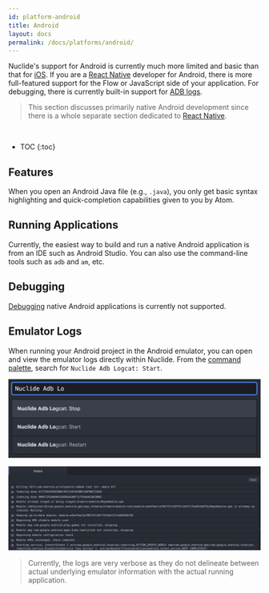 ```yaml
---
id: platform-android
title: Android
layout: docs
permalink: /docs/platforms/android/
---
```


Nuclide's support for Android is currently much more limited and basic than that for
[iOS](/docs/platforms/ios). If you are a 
[React Native](/docs/platforms/react-native) developer for Android, there is more
full-featured support for the Flow or JavaScript side of your application. For debugging, there is
currently built-in support for [ADB logs](#emulator-logs).

> This section discusses primarily native Android development since there is a whole separate
> section dedicated to [React Native](/docs/platforms/react-native).

<br/>

* TOC
{:toc}

## Features

When you open an Android Java file (e.g., `.java`), you only get basic syntax highlighting and
quick-completion capabilities given to you by Atom.

## Running Applications

Currently, the easiest way to build and run a native Android application is from an IDE such as
Android Studio. You can also use the command-line tools such as `adb` and `am`, etc.

## Debugging

[Debugging](/docs/features/debugger/) native Android applications is currently not supported.

## Emulator Logs

When running your Android project in the Android emulator, you can open and view the emulator logs
directly within Nuclide. From the [command palette](/docs/editor/basics/#command-palette), search
for `Nuclide Adb Logcat: Start`.

![](/static/images/docs/platform-android-toggle-simulator.png)

![](/static/images/docs/platform-android-simulator-output.png)

> Currently, the logs are very verbose as they do not delineate between actual underlying emulator
> information with the actual running application.

